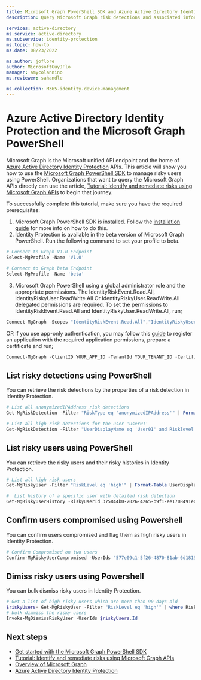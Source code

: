 ```yaml
---
title: Microsoft Graph PowerShell SDK and Azure Active Directory Identity Protection
description: Query Microsoft Graph risk detections and associated information from Azure Active Directory

services: active-directory
ms.service: active-directory
ms.subservice: identity-protection
ms.topic: how-to
ms.date: 08/23/2022

ms.author: joflore
author: MicrosoftGuyJFlo
manager: amycolannino
ms.reviewer: sahandle

ms.collection: M365-identity-device-management
---
```

# Azure Active Directory Identity Protection and the Microsoft Graph PowerShell 

Microsoft Graph is the Microsoft unified API endpoint and the home of [Azure Active Directory Identity Protection](./overview-identity-protection.md) APIs. This article will show you how to use the [Microsoft Graph PowerShell SDK](/powershell/microsoftgraph/get-started) to manage risky users using PowerShell. Organizations that want to query the Microsoft Graph APIs directly can use the article, [Tutorial: Identify and remediate risks using Microsoft Graph APIs](/graph/tutorial-riskdetection-api) to begin that journey.

To successfully complete this tutorial, make sure you have the required prerequisites:

1. Microsoft Graph PowerShell SDK is installed. Follow the [installation guide](/powershell/microsoftgraph/installation?view=graph-powershell-1.0) for more info on how to do this.
2. Identity Protection is available in the beta version of Microsoft Graph PowerShell. Run the following command to set your profile to beta.
```powershell
# Connect to Graph V1.0 Endpoint
Select-MgProfile -Name 'V1.0'

# Connect to Graph beta Endpoint
Select-MgProfile -Name 'beta'
```
3. Microsoft Graph PowerShell using a global administrator role and the appropriate permissions. The IdentityRiskEvent.Read.All, IdentityRiskyUser.ReadWrite.All Or IdentityRiskyUser.ReadWrite.All delegated permissions are required. To set the permissions to IdentityRiskEvent.Read.All and IdentityRiskyUser.ReadWrite.All, run;
```powershell
Connect-MgGraph -Scopes "IdentityRiskEvent.Read.All","IdentityRiskyUser.ReadWrite.All"
```

OR If you use app-only authentication, you may follow this [guide](/powershell/microsoftgraph/app-only?view=graph-powershell-1.0&tabs=azure-portal) to register an application with the required application permissions, prepare a certificate and run;
```powershell
Connect-MgGraph -ClientID YOUR_APP_ID -TenantId YOUR_TENANT_ID -CertificateName YOUR_CERT_SUBJECT ## Or -CertificateThumbprint instead of -CertificateName
```

## List risky detections using PowerShell
You can retrieve the risk detections by the properties of a risk detection in Identity Protection.
```powershell
# List all anonymizedIPAddress risk detections
Get-MgRiskDetection -Filter "RiskType eq 'anonymizedIPAddress'" | Format-Table UserDisplayName, RiskType, RiskLevel, DetectedDateTime

# List all high risk detections for the user 'User01'
Get-MgRiskDetection -Filter "UserDisplayName eq 'User01' and Risklevel eq 'high'" | Format-Table UserDisplayName, RiskType, RiskLevel, DetectedDateTime

```
## List risky users using PowerShell
You can retrieve the risky users and their risky histories in Identity Protection. 
```powershell
# List all high risk users
Get-MgRiskyUser -Filter "RiskLevel eq 'high'" | Format-Table UserDisplayName, RiskDetail, RiskLevel, RiskLastUpdatedDateTime

#  List history of a specific user with detailed risk detection
Get-MgRiskyUserHistory -RiskyUserId 375844b0-2026-4265-b9f1-ee1708491e05| Format-Table RiskDetail, RiskLastUpdatedDateTime, @{N="RiskDetection";E={($_). Activity.RiskEventTypes}}, RiskState, UserDisplayName

```
## Confirm users compromised using Powershell
You can confirm users compromised and flag them as high risky users in Identity Protection.
```powershell
# Confirm Compromised on two users
Confirm-MgRiskyUserCompromised -UserIds "577e09c1-5f26-4870-81ab-6d18194cbb51","bf8ba085-af24-418a-b5b2-3fc71f969bf3"
```
## Dimiss risky users using Powershell
You can bulk dismiss risky users in Identity Protection.
```powershell
# Get a list of high risky users which are more than 90 days old
$riskyUsers= Get-MgRiskyUser -Filter "RiskLevel eq 'high'" | where RiskLastUpdatedDateTime -LT (Get-Date).AddDays(-90)
# bulk dimmiss the risky users
Invoke-MgDismissRiskyUser -UserIds $riskyUsers.Id
```
## Next steps

- [Get started with the Microsoft Graph PowerShell SDK](/powershell/microsoftgraph/get-started)
- [Tutorial: Identify and remediate risks using Microsoft Graph APIs](/graph/tutorial-riskdetection-api)
- [Overview of Microsoft Graph](https://developer.microsoft.com/graph/docs)
- [Azure Active Directory Identity Protection](./overview-identity-protection.md)
